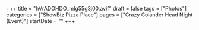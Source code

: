 +++
title = "hVrADOHDO_mIg55g3j00.avif"
draft = false
tags = ["Photos"]
categories = ["ShowBiz Pizza Place"]
pages = ["Crazy Colander Head Night (Event)"]
startDate = ""
+++
